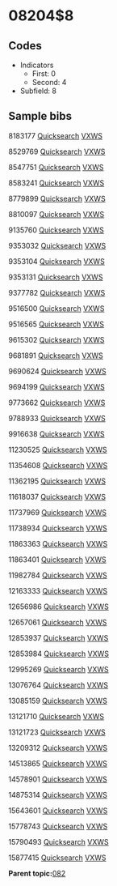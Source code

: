# 08204$8

## Codes

-   Indicators
    -   First: 0
    -   Second: 4
-   Subfield: 8

## Sample bibs

8183177 [Quicksearch](https://search.library.yale.edu/catalog/8183177) [VXWS](http://prodorbis.library.yale.edu:7014/vxws/GetHoldingsService?bibId=8183177)

8529769 [Quicksearch](https://search.library.yale.edu/catalog/8529769) [VXWS](http://prodorbis.library.yale.edu:7014/vxws/GetHoldingsService?bibId=8529769)

8547751 [Quicksearch](https://search.library.yale.edu/catalog/8547751) [VXWS](http://prodorbis.library.yale.edu:7014/vxws/GetHoldingsService?bibId=8547751)

8583241 [Quicksearch](https://search.library.yale.edu/catalog/8583241) [VXWS](http://prodorbis.library.yale.edu:7014/vxws/GetHoldingsService?bibId=8583241)

8779899 [Quicksearch](https://search.library.yale.edu/catalog/8779899) [VXWS](http://prodorbis.library.yale.edu:7014/vxws/GetHoldingsService?bibId=8779899)

8810097 [Quicksearch](https://search.library.yale.edu/catalog/8810097) [VXWS](http://prodorbis.library.yale.edu:7014/vxws/GetHoldingsService?bibId=8810097)

9135760 [Quicksearch](https://search.library.yale.edu/catalog/9135760) [VXWS](http://prodorbis.library.yale.edu:7014/vxws/GetHoldingsService?bibId=9135760)

9353032 [Quicksearch](https://search.library.yale.edu/catalog/9353032) [VXWS](http://prodorbis.library.yale.edu:7014/vxws/GetHoldingsService?bibId=9353032)

9353104 [Quicksearch](https://search.library.yale.edu/catalog/9353104) [VXWS](http://prodorbis.library.yale.edu:7014/vxws/GetHoldingsService?bibId=9353104)

9353131 [Quicksearch](https://search.library.yale.edu/catalog/9353131) [VXWS](http://prodorbis.library.yale.edu:7014/vxws/GetHoldingsService?bibId=9353131)

9377782 [Quicksearch](https://search.library.yale.edu/catalog/9377782) [VXWS](http://prodorbis.library.yale.edu:7014/vxws/GetHoldingsService?bibId=9377782)

9516500 [Quicksearch](https://search.library.yale.edu/catalog/9516500) [VXWS](http://prodorbis.library.yale.edu:7014/vxws/GetHoldingsService?bibId=9516500)

9516565 [Quicksearch](https://search.library.yale.edu/catalog/9516565) [VXWS](http://prodorbis.library.yale.edu:7014/vxws/GetHoldingsService?bibId=9516565)

9615302 [Quicksearch](https://search.library.yale.edu/catalog/9615302) [VXWS](http://prodorbis.library.yale.edu:7014/vxws/GetHoldingsService?bibId=9615302)

9681891 [Quicksearch](https://search.library.yale.edu/catalog/9681891) [VXWS](http://prodorbis.library.yale.edu:7014/vxws/GetHoldingsService?bibId=9681891)

9690624 [Quicksearch](https://search.library.yale.edu/catalog/9690624) [VXWS](http://prodorbis.library.yale.edu:7014/vxws/GetHoldingsService?bibId=9690624)

9694199 [Quicksearch](https://search.library.yale.edu/catalog/9694199) [VXWS](http://prodorbis.library.yale.edu:7014/vxws/GetHoldingsService?bibId=9694199)

9773662 [Quicksearch](https://search.library.yale.edu/catalog/9773662) [VXWS](http://prodorbis.library.yale.edu:7014/vxws/GetHoldingsService?bibId=9773662)

9788933 [Quicksearch](https://search.library.yale.edu/catalog/9788933) [VXWS](http://prodorbis.library.yale.edu:7014/vxws/GetHoldingsService?bibId=9788933)

9916638 [Quicksearch](https://search.library.yale.edu/catalog/9916638) [VXWS](http://prodorbis.library.yale.edu:7014/vxws/GetHoldingsService?bibId=9916638)

11230525 [Quicksearch](https://search.library.yale.edu/catalog/11230525) [VXWS](http://prodorbis.library.yale.edu:7014/vxws/GetHoldingsService?bibId=11230525)

11354608 [Quicksearch](https://search.library.yale.edu/catalog/11354608) [VXWS](http://prodorbis.library.yale.edu:7014/vxws/GetHoldingsService?bibId=11354608)

11362195 [Quicksearch](https://search.library.yale.edu/catalog/11362195) [VXWS](http://prodorbis.library.yale.edu:7014/vxws/GetHoldingsService?bibId=11362195)

11618037 [Quicksearch](https://search.library.yale.edu/catalog/11618037) [VXWS](http://prodorbis.library.yale.edu:7014/vxws/GetHoldingsService?bibId=11618037)

11737969 [Quicksearch](https://search.library.yale.edu/catalog/11737969) [VXWS](http://prodorbis.library.yale.edu:7014/vxws/GetHoldingsService?bibId=11737969)

11738934 [Quicksearch](https://search.library.yale.edu/catalog/11738934) [VXWS](http://prodorbis.library.yale.edu:7014/vxws/GetHoldingsService?bibId=11738934)

11863363 [Quicksearch](https://search.library.yale.edu/catalog/11863363) [VXWS](http://prodorbis.library.yale.edu:7014/vxws/GetHoldingsService?bibId=11863363)

11863401 [Quicksearch](https://search.library.yale.edu/catalog/11863401) [VXWS](http://prodorbis.library.yale.edu:7014/vxws/GetHoldingsService?bibId=11863401)

11982784 [Quicksearch](https://search.library.yale.edu/catalog/11982784) [VXWS](http://prodorbis.library.yale.edu:7014/vxws/GetHoldingsService?bibId=11982784)

12163333 [Quicksearch](https://search.library.yale.edu/catalog/12163333) [VXWS](http://prodorbis.library.yale.edu:7014/vxws/GetHoldingsService?bibId=12163333)

12656986 [Quicksearch](https://search.library.yale.edu/catalog/12656986) [VXWS](http://prodorbis.library.yale.edu:7014/vxws/GetHoldingsService?bibId=12656986)

12657061 [Quicksearch](https://search.library.yale.edu/catalog/12657061) [VXWS](http://prodorbis.library.yale.edu:7014/vxws/GetHoldingsService?bibId=12657061)

12853937 [Quicksearch](https://search.library.yale.edu/catalog/12853937) [VXWS](http://prodorbis.library.yale.edu:7014/vxws/GetHoldingsService?bibId=12853937)

12853984 [Quicksearch](https://search.library.yale.edu/catalog/12853984) [VXWS](http://prodorbis.library.yale.edu:7014/vxws/GetHoldingsService?bibId=12853984)

12995269 [Quicksearch](https://search.library.yale.edu/catalog/12995269) [VXWS](http://prodorbis.library.yale.edu:7014/vxws/GetHoldingsService?bibId=12995269)

13076764 [Quicksearch](https://search.library.yale.edu/catalog/13076764) [VXWS](http://prodorbis.library.yale.edu:7014/vxws/GetHoldingsService?bibId=13076764)

13085159 [Quicksearch](https://search.library.yale.edu/catalog/13085159) [VXWS](http://prodorbis.library.yale.edu:7014/vxws/GetHoldingsService?bibId=13085159)

13121710 [Quicksearch](https://search.library.yale.edu/catalog/13121710) [VXWS](http://prodorbis.library.yale.edu:7014/vxws/GetHoldingsService?bibId=13121710)

13121723 [Quicksearch](https://search.library.yale.edu/catalog/13121723) [VXWS](http://prodorbis.library.yale.edu:7014/vxws/GetHoldingsService?bibId=13121723)

13209312 [Quicksearch](https://search.library.yale.edu/catalog/13209312) [VXWS](http://prodorbis.library.yale.edu:7014/vxws/GetHoldingsService?bibId=13209312)

14513865 [Quicksearch](https://search.library.yale.edu/catalog/14513865) [VXWS](http://prodorbis.library.yale.edu:7014/vxws/GetHoldingsService?bibId=14513865)

14578901 [Quicksearch](https://search.library.yale.edu/catalog/14578901) [VXWS](http://prodorbis.library.yale.edu:7014/vxws/GetHoldingsService?bibId=14578901)

14875314 [Quicksearch](https://search.library.yale.edu/catalog/14875314) [VXWS](http://prodorbis.library.yale.edu:7014/vxws/GetHoldingsService?bibId=14875314)

15643601 [Quicksearch](https://search.library.yale.edu/catalog/15643601) [VXWS](http://prodorbis.library.yale.edu:7014/vxws/GetHoldingsService?bibId=15643601)

15778743 [Quicksearch](https://search.library.yale.edu/catalog/15778743) [VXWS](http://prodorbis.library.yale.edu:7014/vxws/GetHoldingsService?bibId=15778743)

15790493 [Quicksearch](https://search.library.yale.edu/catalog/15790493) [VXWS](http://prodorbis.library.yale.edu:7014/vxws/GetHoldingsService?bibId=15790493)

15877415 [Quicksearch](https://search.library.yale.edu/catalog/15877415) [VXWS](http://prodorbis.library.yale.edu:7014/vxws/GetHoldingsService?bibId=15877415)

**Parent topic:**[082](../../tags/082/082.md)

